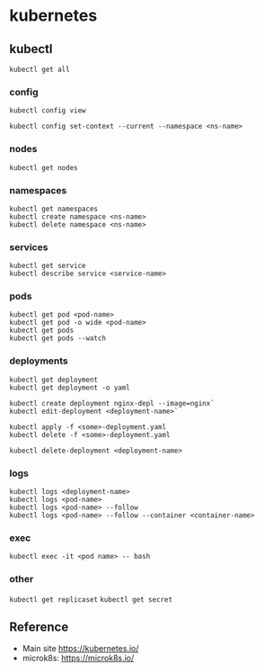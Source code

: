 # kubernetes

                                     
## kubectl
 

`kubectl get all`

### config

```
kubectl config view

kubectl config set-context --current --namespace <ns-name>
```

### nodes
       
`kubectl get nodes`
                                      
### namespaces

```
kubectl get namespaces
kubectl create namespace <ns-name>
kubectl delete namespace <ns-name>
```

### services

```
kubectl get service
kubectl describe service <service-name>
```
  

### pods

```
kubectl get pod <pod-name>
kubectl get pod -o wide <pod-name>
kubectl get pods
kubectl get pods --watch
```

### deployments

```
kubectl get deployment
kubectl get deployment -o yaml
```

```
kubectl create deployment nginx-depl --image=nginx`
kubectl edit-deployment <deployment-name>`
```

```
kubectl apply -f <some>-deployment.yaml
kubectl delete -f <some>-deployment.yaml
```

`kubectl delete-deployment <deployment-name>`
            
### logs

```
kubectl logs <deployment-name>
kubectl logs <pod-name>
kubectl logs <pod-name> --follow
kubectl logs <pod-name> --follow --container <container-name> 
```

### exec
                  
`kubectl exec -it <pod name> -- bash`

### other

`kubectl get replicaset`
`kubectl get secret`


## Reference 

* Main site https://kubernetes.io/
* microk8s: https://microk8s.io/